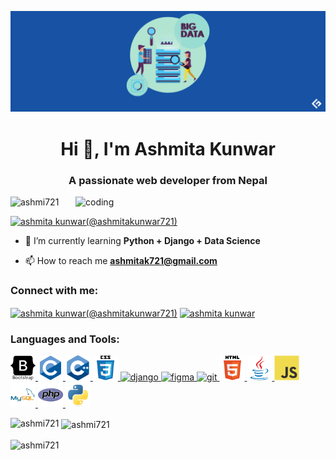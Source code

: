 ![logo](https://github.com/ashmi721/ashmi721/blob/main/big-data.webp)
<h1 align="center">Hi 👋, I'm Ashmita Kunwar</h1>
<h3 align="center">A passionate web developer from Nepal</h3>
<img align="right" alt="coding" width="400" src="https://cdn.dribbble.com/users/176039/screenshots/9022929/media/b21392d51355d99c7b82a5fedf2c4f85.gif">

<p align="left"> <img src="https://komarev.com/ghpvc/?username=ashmi721&label=Profile%20views&color=0e75b6&style=flat" alt="ashmi721" /> </p>

<p align="left"> <a href="https://twitter.com/ashmita kunwar(@ashmitakunwar721)" target="blank"><img src="https://img.shields.io/twitter/follow/ashmita kunwar(@ashmitakunwar721)?logo=twitter&style=for-the-badge" alt="ashmita kunwar(@ashmitakunwar721)" /></a> </p>

- 🌱 I’m currently learning **Python + Django + Data Science**

- 📫 How to reach me **ashmitak721@gmail.com**

<h3 align="left">Connect with me:</h3>
<p align="left">
<a href="https://twitter.com/ashmita kunwar(@ashmitakunwar721)" target="blank"><img align="center" src="https://raw.githubusercontent.com/rahuldkjain/github-profile-readme-generator/master/src/images/icons/Social/twitter.svg" alt="ashmita kunwar(@ashmitakunwar721)" height="30" width="40" /></a>
<a href="https://linkedin.com/in/ashmita kunwar" target="blank"><img align="center" src="https://raw.githubusercontent.com/rahuldkjain/github-profile-readme-generator/master/src/images/icons/Social/linked-in-alt.svg" alt="ashmita kunwar" height="30" width="40" /></a>
</p>

<h3 align="left">Languages and Tools:</h3>
<p align="left"> <a href="https://getbootstrap.com" target="_blank" rel="noreferrer"> <img src="https://raw.githubusercontent.com/devicons/devicon/master/icons/bootstrap/bootstrap-plain-wordmark.svg" alt="bootstrap" width="40" height="40"/> </a> <a href="https://www.cprogramming.com/" target="_blank" rel="noreferrer"> <img src="https://raw.githubusercontent.com/devicons/devicon/master/icons/c/c-original.svg" alt="c" width="40" height="40"/> </a> <a href="https://www.w3schools.com/cpp/" target="_blank" rel="noreferrer"> <img src="https://raw.githubusercontent.com/devicons/devicon/master/icons/cplusplus/cplusplus-original.svg" alt="cplusplus" width="40" height="40"/> </a> <a href="https://www.w3schools.com/css/" target="_blank" rel="noreferrer"> <img src="https://raw.githubusercontent.com/devicons/devicon/master/icons/css3/css3-original-wordmark.svg" alt="css3" width="40" height="40"/> </a> <a href="https://www.djangoproject.com/" target="_blank" rel="noreferrer"> <img src="https://cdn.worldvectorlogo.com/logos/django.svg" alt="django" width="40" height="40"/> </a> <a href="https://www.figma.com/" target="_blank" rel="noreferrer"> <img src="https://www.vectorlogo.zone/logos/figma/figma-icon.svg" alt="figma" width="40" height="40"/> </a> <a href="https://git-scm.com/" target="_blank" rel="noreferrer"> <img src="https://www.vectorlogo.zone/logos/git-scm/git-scm-icon.svg" alt="git" width="40" height="40"/> </a> <a href="https://www.w3.org/html/" target="_blank" rel="noreferrer"> <img src="https://raw.githubusercontent.com/devicons/devicon/master/icons/html5/html5-original-wordmark.svg" alt="html5" width="40" height="40"/> </a> <a href="https://www.java.com" target="_blank" rel="noreferrer"> <img src="https://raw.githubusercontent.com/devicons/devicon/master/icons/java/java-original.svg" alt="java" width="40" height="40"/> </a> <a href="https://developer.mozilla.org/en-US/docs/Web/JavaScript" target="_blank" rel="noreferrer"> <img src="https://raw.githubusercontent.com/devicons/devicon/master/icons/javascript/javascript-original.svg" alt="javascript" width="40" height="40"/> </a> <a href="https://www.mysql.com/" target="_blank" rel="noreferrer"> <img src="https://raw.githubusercontent.com/devicons/devicon/master/icons/mysql/mysql-original-wordmark.svg" alt="mysql" width="40" height="40"/> </a> <a href="https://www.php.net" target="_blank" rel="noreferrer"> <img src="https://raw.githubusercontent.com/devicons/devicon/master/icons/php/php-original.svg" alt="php" width="40" height="40"/> </a> <a href="https://www.python.org" target="_blank" rel="noreferrer"> <img src="https://raw.githubusercontent.com/devicons/devicon/master/icons/python/python-original.svg" alt="python" width="40" height="40"/> </a> </p>

<p><img align="left" src="https://github-readme-stats.vercel.app/api/top-langs?username=ashmi721&show_icons=true&locale=en&layout=compact" alt="ashmi721" /></p>

<p>&nbsp;<img align="center" src="https://github-readme-stats.vercel.app/api?username=ashmi721&show_icons=true&locale=en" alt="ashmi721" /></p>

<p><img align="center" src="https://github-readme-streak-stats.herokuapp.com/?user=ashmi721&" alt="ashmi721" /></p>
